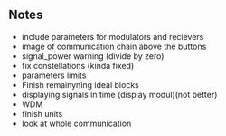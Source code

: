## Notes
- include parameters for modulators and recievers
- image of communication chain above the buttons
- signal_power warning (divide by zero)
- fix constellations (kinda fixed)
- parameters limits
- Finish remainyning ideal blocks
- displaying signals in time (display modul)(not better)
- WDM
- finish units
- look at whole communication